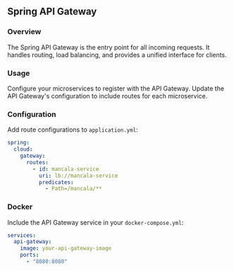 ## Spring API Gateway

### Overview

The Spring API Gateway is the entry point for all incoming requests. It handles routing, load balancing, and provides a unified interface for clients.

### Usage

Configure your microservices to register with the API Gateway. Update the API Gateway's configuration to include routes for each microservice.

### Configuration

Add route configurations to `application.yml`:

```yaml
spring:
  cloud:
    gateway:
      routes:
        - id: mancala-service
          uri: lb://mancala-service
          predicates:
            - Path=/mancala/**
```

### Docker

Include the API Gateway service in your `docker-compose.yml`:

```yaml
services:
  api-gateway:
    image: your-api-gateway-image
    ports:
      - "8080:8080"
```
